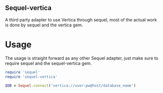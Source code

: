 ## Sequel-vertica

A third party adapter to use Vertica through sequel, most of the actual work is
done by sequel and the vertica gem.

# Usage

The usage is straight forward as any other Sequel adapter, just make sure to
require sequel and the sequel-vertica gem.

```ruby 
require 'sequel'
require 'sequel-vertica'

$DB = Sequel.connect('vertica://user:pw@host/database_name')
```
